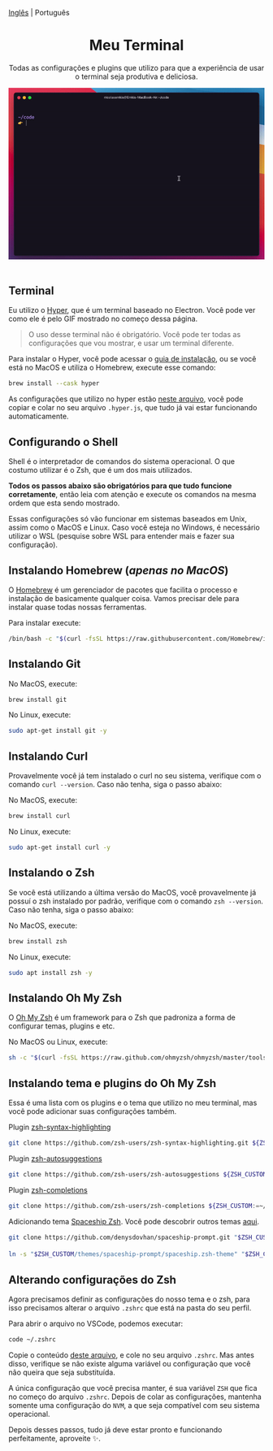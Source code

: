 [Inglês](/README.md) | Português

<div align="center">
  <h1>Meu Terminal</h1>
  <p>Todas as configurações e plugins que utilizo para que a experiência de usar o terminal seja produtiva e deliciosa.</p>
  <img src="/.github/demonstration.gif" alt="Demonstração de interações com terminal">
  <br>
  <br>
</div>

## Terminal
Eu utilizo o [Hyper](https://hyper.is), que é um terminal baseado no Electron. Você pode ver como ele é pelo GIF mostrado no começo dessa página.

> O uso desse terminal não é obrigatório. Você pode ter todas as configurações que vou mostrar, e usar um terminal diferente.

Para instalar o Hyper, você pode acessar o [guia de instalação](https://hyper.is/#installation), ou se você está no MacOS e utiliza o Homebrew, execute esse comando:

```bash
brew install --cask hyper
```

As configurações que utilizo no hyper estão [neste arquivo](/hyper-configuration.js), você pode copiar e colar no seu arquivo `.hyper.js`, que tudo já vai estar funcionando automaticamente.

## Configurando o Shell
Shell é o interpretador de comandos do sistema operacional. O que costumo utilizar é o Zsh, que é um dos mais utilizados.

**Todos os passos abaixo são obrigatórios para que tudo funcione corretamente**, então leia com atenção e execute os comandos na mesma ordem que esta sendo mostrado.

Essas configurações só vão funcionar em sistemas baseados em Unix, assim como o MacOS e Linux. Caso você esteja no Windows, é necessário utilizar o WSL (pesquise sobre WSL para entender mais e fazer sua configuração).

## Instalando Homebrew (*apenas no MacOS*)
O [Homebrew](https://brew.sh) é um gerenciador de pacotes que facilita o processo e instalação de basicamente qualquer coisa. Vamos precisar dele para instalar quase todas nossas ferramentas.

Para instalar execute:
```bash
/bin/bash -c "$(curl -fsSL https://raw.githubusercontent.com/Homebrew/install/HEAD/install.sh)"
```

## Instalando Git
No MacOS, execute:
```bash
brew install git
```

No Linux, execute:
```bash
sudo apt-get install git -y
```

## Instalando Curl
Provavelmente você já tem instalado o curl no seu sistema, verifique com o comando `curl --version`. Caso não tenha, siga o passo abaixo:

No MacOS, execute:
```bash
brew install curl
```

No Linux, execute:
```bash
sudo apt-get install curl -y
```

## Instalando o Zsh
Se você está utilizando a última versão do MacOS, você provavelmente já possuí o zsh instalado por padrão, verifique com o comando `zsh --version`. Caso não tenha, siga o passo abaixo:

No MacOS, execute:
```bash
brew install zsh
```

No Linux, execute:
```bash
sudo apt install zsh -y
```

## Instalando Oh My Zsh
O [Oh My Zsh](https://ohmyz.sh) é um framework para o Zsh que padroniza a forma de configurar temas, plugins e etc.

No MacOS ou Linux, execute:
```bash
sh -c "$(curl -fsSL https://raw.github.com/ohmyzsh/ohmyzsh/master/tools/install.sh)"
```

## Instalando tema e plugins do Oh My Zsh
Essa é uma lista com os plugins e o tema que utilizo no meu terminal, mas você pode adicionar suas configurações também. 

Plugin [zsh-syntax-highlighting](https://github.com/zsh-users/zsh-syntax-highlighting)
```bash
git clone https://github.com/zsh-users/zsh-syntax-highlighting.git ${ZSH_CUSTOM:-~/.oh-my-zsh/custom}/plugins/zsh-syntax-highlighting
```

Plugin [zsh-autosuggestions](https://github.com/zsh-users/zsh-autosuggestions)
```bash
git clone https://github.com/zsh-users/zsh-autosuggestions ${ZSH_CUSTOM:-~/.oh-my-zsh/custom}/plugins/zsh-autosuggestions
```

Plugin [zsh-completions](https://github.com/zsh-users/zsh-completions)
```bash
git clone https://github.com/zsh-users/zsh-completions ${ZSH_CUSTOM:=~/.oh-my-zsh/custom}/plugins/zsh-completions
```

Adicionando tema [Spaceship Zsh](https://github.com/denysdovhan/spaceship-prompt). Você pode descobrir outros temas [aqui](https://github.com/ohmyzsh/ohmyzsh/wiki/Themes).
```bash
git clone https://github.com/denysdovhan/spaceship-prompt.git "$ZSH_CUSTOM/themes/spaceship-prompt"

ln -s "$ZSH_CUSTOM/themes/spaceship-prompt/spaceship.zsh-theme" "$ZSH_CUSTOM/themes/spaceship.zsh-theme"
```

## Alterando configurações do Zsh
Agora precisamos definir as configurações do nosso tema e o zsh, para isso precisamos alterar o arquivo `.zshrc` que está na pasta do seu perfil.

Para abrir o arquivo no VSCode, podemos executar:
```bash
code ~/.zshrc
```

Copie o conteúdo [deste arquivo](/zshrc-configurations.txt), e cole no seu arquivo `.zshrc`. Mas antes disso, verifique se não existe alguma variável ou configuração que você não queira que seja substituída.

A única configuração que você precisa manter, é sua variável `ZSH` que fica no começo do arquivo `.zshrc`. Depois de colar as configurações, mantenha somente uma configuração do `NVM`, a que seja compatível com seu sistema operacional.

Depois desses passos, tudo já deve estar pronto e funcionando perfeitamente, aproveite ✨.